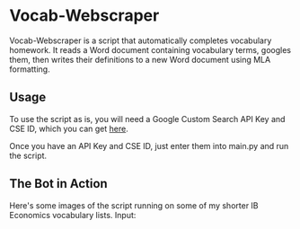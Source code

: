 # Vocab-Webscraper
Vocab-Webscraper is a script that automatically completes vocabulary homework. It reads a Word document containing vocabulary terms, googles them, then writes their definitions to a new Word document using MLA formatting. 

## Usage
To use the script as is, you will need a Google Custom Search API Key and CSE ID, which you can get [here](https://cse.google.com/create/new). 

Once you have an API Key and CSE ID, just enter them into main.py and run the script.

## The Bot in Action
Here's some images of the script running on some of my shorter IB Economics vocabulary lists.
Input:








